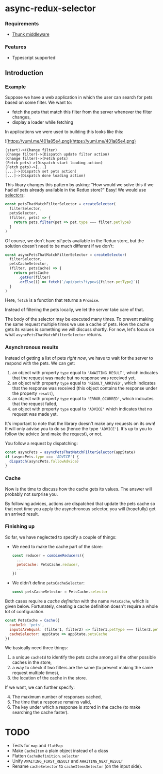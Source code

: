 # async-redux-selector

### Requirements

* [Thunk middleware](https://github.com/gaearon/redux-thunk)

### Features

* Typescript supported

## Introduction

### Example

Suppose we have a web application in which the user can search for pets based on some filter. We want to:

* fetch the pets that match this filter from the server whenever the filter changes,
* display a loader while fetching

In applications we were used to building this looks like this:

![https://yuml.me/401a85e4.png](https://yuml.me/401a85e4.png)

```
(start)->(Change filter)
(Change filter)->(Dispatch update filter action)
(Change filter)->(Fetch pets)
(Fetch pets)->(Dispatch start loading action)
(Fetch pets)->[...]
[...]->(Dispatch set pets action)
[...]->(Dispatch done loading action)
```

This libary changes this pattern by asking: "How would we solve this if we had _all_ pets already available in the Redux store?" Easy! We would use [selectors](https://redux.js.org/recipes/computing-derived-data):

```javascript
const petsThatMatchFilterSelector = createSelector(
  filterSelector,
  petsSelector,
  (filter, pets) => {
    return pets.filter(pet => pet.type === filter.petType)
  }
)
```

Of course, we don't have _all_ pets available in the Redux store, but the solution doesn't need to be much different if we don't:

```javascript
const asyncPetsThatMatchFilterSelector = createSelector(
  filterSelector,
  petsCacheSelector,
  (filter, petsCache) => {
    return petsCache
      .getFor(filter)
      .orElse(() => fetch(`/api/pets?type=${filter.petType}`))
  }
)
```

Here, `fetch` is a function that returns a `Promise`.

Instead of filtering the pets locally, we let the server take care of that.

The body of the selector may be executed many times. To prevent making the same request multiple times we use a cache of pets. How the cache gets its values is something we will discuss shortly. For now, let's focus on what `asyncPetsThatMatchFilterSelector` returns.

### Asynchronous results
Instead of getting a list of pets _right now_, we have to wait for the server to respond with the pets. We can get:

1. an object with property `type` equal to `'AWAITING_RESULT'`, which indicates that the request was made but no response was received yet,
1. an object with property `type` equal to `'RESULT_ARRIVED'`, which indicates that the response was received (this object contains the response under the property `result`),
1. an object with property `type` equal to `'ERROR_OCURRED'`, which indicates that the request failed,
1. an object with property `type` equal to `'ADVICE'` which indicates that no request was made yet.

It's important to note that the library doesn't make any requests on its own! It will only advise you to do so (hence the type `'ADVICE'`). It's up to you to follow the advice (and make the request), or not.

You follow a request by dispatching:

```javascript
const asyncPets = asyncPetsThatMatchFilterSelector(appState)
if (asyncPets.type === 'ADVICE') {
  dispatch(asyncPets.followAdvice)
}
```

### Cache

Now is the time to discuss how the cache gets its values. The answer will probably not surprise you.

By following advices, actions are dispatched that update the pets cache so that next time you apply the asynchronous selector, you will (hopefully) get an arrived result.

### Finishing up

So far, we have neglected to specify a couple of things:

* We need to make the cache part of the store:
    
    ```javascript
    const reducer = combineReducers({
      ...
      petsCache: PetsCache.reducer,
      ...
    })
    ```
    
* We didn't define `petsCacheSelector`:

    ```javascript
    const petsCacheSelector = PetsCache.selector
    ```

Both cases require a _cache definition_ with the name `PetsCache`, which is given below. Fortunately, creating a cache definition doesn't require a whole lot of configuration.

```javascript
const PetsCache = Cache({
  cacheId: 'pets',
  inputsAreEqual: (filter1, filter2) => filter1.petType === filter2.petType,
  cacheSelector: appState => appState.petsCache
})
```

We basically need three things:

1. a unique `cacheId` to identify the pets cache among all the other possible caches in the store,
2. a way to check if two filters are the same (to prevent making the same request multiple times),
3. the location of the cache in the store.

If we want, we can further specify:

4. The maximum number of responses cached,
5. The time that a response remains valid,
6. The key under which a response is stored in the cache (to make searching the cache faster).

# TODO

* Tests for `map` and `flatMap`
* Make `CacheItem` a plain object instead of a class
* Flatten `CacheDefinition.selector`
* Unify `AWAITING_FIRST_RESULT` and `AWAITING_NEXT_RESULT`
* Rename `cacheSelector` to `cacheItemsSelector` (on the input side).
